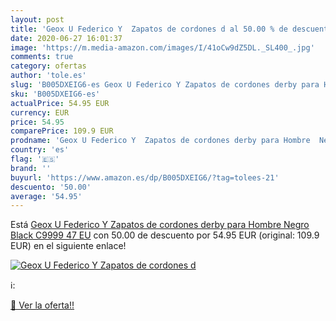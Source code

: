 ```yaml
---
layout: post
title: 'Geox U Federico Y  Zapatos de cordones d al 50.00 % de descuento'
date: 2020-06-27 16:01:37
image: 'https://m.media-amazon.com/images/I/41oCw9dZ5DL._SL400_.jpg'
comments: true
category: ofertas
author: 'tole.es'
slug: 'B005DXEIG6-es Geox U Federico Y Zapatos de cordones derby para Hombre...'
sku: 'B005DXEIG6-es'
actualPrice: 54.95 EUR
currency: EUR
price: 54.95
comparePrice: 109.9 EUR
prodname: 'Geox U Federico Y  Zapatos de cordones derby para Hombre  Negro  Black C9999   47 EU'
country: 'es'
flag: '🇪🇸'
brand: ''
buyurl: 'https://www.amazon.es/dp/B005DXEIG6/?tag=tolees-21'
descuento: '50.00'
average: '54.95'
---
```


Está [Geox U Federico Y  Zapatos de cordones derby para Hombre  Negro  Black C9999   47 EU](https://www.amazon.es/dp/B005DXEIG6/?tag=tolees-21) con 50.00 de descuento por 54.95 EUR (original: 109.9 EUR) en el siguiente enlace!

[![Geox U Federico Y  Zapatos de cordones d](https://m.media-amazon.com/images/I/41oCw9dZ5DL._SL400_.jpg)](https://www.amazon.es/dp/B005DXEIG6/?tag=tolees-21)

ℹ️:


[🛒 Ver la oferta!!](https://www.amazon.es/dp/B005DXEIG6/?tag=tolees-21)
